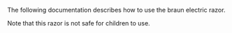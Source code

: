 The following documentation describes how to use the braun electric razor.

Note that this razor is not safe for children to use.